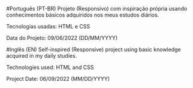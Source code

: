 #Português (PT-BR)
Projeto (Responsivo) com inspiração própria usando conhecimentos básicos adquiridos nos meus estudos diários.

Tecnologias usadas: HTML e CSS

Data do Projeto: 09/06/2022 (DD/MM/YYYY)

#Inglês (EN)
Self-inspired (Responsive) project using basic knowledge acquired in my daily studies.

Technologies used: HTML and CSS

Project Date: 06/09/2022 (MM/DD/YYYY)
